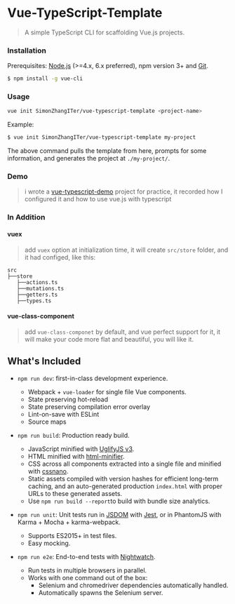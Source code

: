 # Vue-TypeScript-Template
> A simple TypeScript CLI for scaffolding Vue.js projects.

### Installation

Prerequisites: [Node.js](https://nodejs.org/en/) (>=4.x, 6.x preferred), npm version 3+ and [Git](https://git-scm.com/).

``` bash
$ npm install -g vue-cli
```
### Usage

```bash
vue init SimonZhangITer/vue-typescript-template <project-name>
```

Example:

``` bash
$ vue init SimonZhangITer/vue-typescript-template my-project
```

The above command pulls the template from here, prompts for some information, and generates the project at `./my-project/`.

### Demo
> i wrote a [vue-typescript-demo](https://github.com/SimonZhangITer/vue-typescript-dpapp-demo) project for practice, it recorded how I configured it and how to use vue.js with typescript

### In Addition

#### vuex
> add `vuex` option at initialization time, it will create `src/store` folder, and it had configed, like this:

```
src
├──store
   ├──actions.ts
   ├──mutations.ts
   ├──getters.ts
   ├──types.ts
```

#### vue-class-component
> add `vue-class-componet` by default, and vue perfect support for it, it will make your code more flat and beautiful, you will like it.

## What's Included

- `npm run dev`: first-in-class development experience.
  - Webpack + `vue-loader` for single file Vue components.
  - State preserving hot-reload
  - State preserving compilation error overlay
  - Lint-on-save with ESLint
  - Source maps

- `npm run build`: Production ready build.
  - JavaScript minified with [UglifyJS v3](https://github.com/mishoo/UglifyJS2/tree/harmony).
  - HTML minified with [html-minifier](https://github.com/kangax/html-minifier).
  - CSS across all components extracted into a single file and minified with [cssnano](https://github.com/ben-eb/cssnano).
  - Static assets compiled with version hashes for efficient long-term caching, and an auto-generated production `index.html` with proper URLs to these generated assets.
  - Use `npm run build --report`to build with bundle size analytics.

- `npm run unit`: Unit tests run in [JSDOM](https://github.com/tmpvar/jsdom) with [Jest](https://facebook.github.io/jest/), or in PhantomJS with Karma + Mocha + karma-webpack.
  - Supports ES2015+ in test files.
  - Easy mocking.

- `npm run e2e`: End-to-end tests with [Nightwatch](http://nightwatchjs.org/).
  - Run tests in multiple browsers in parallel.
  - Works with one command out of the box:
    - Selenium and chromedriver dependencies automatically handled.
    - Automatically spawns the Selenium server.

